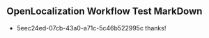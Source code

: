 ## OpenLocalization Workflow Test MarkDown
* 5eec24ed-07cb-43a0-a71c-5c46b522995c 
thanks!<!--HONumber=Mar16_HO2-->
